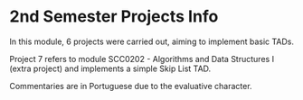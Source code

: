 # 2nd Semester Projects Info

In this module, 6 projects were carried out, aiming to implement basic TADs.

Project 7 refers to module SCC0202 - Algorithms and Data Structures I (extra project) and implements a simple Skip List TAD.

Commentaries are in Portuguese due to the evaluative character.

